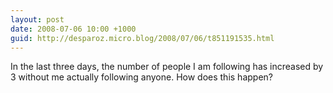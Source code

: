 ```yaml
---
layout: post
date: 2008-07-06 10:00 +1000
guid: http://desparoz.micro.blog/2008/07/06/t851191535.html
---
```

In the last three days, the number of people I am following has increased by 3 without me actually following anyone.  How does this happen?
